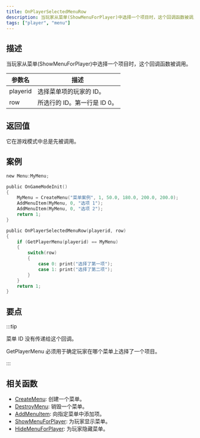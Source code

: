 ```yaml
---
title: OnPlayerSelectedMenuRow
description: 当玩家从菜单(ShowMenuForPlayer)中选择一个项目时，这个回调函数被调用。
tags: ["player", "menu"]
---
```


## 描述

当玩家从菜单(ShowMenuForPlayer)中选择一个项目时，这个回调函数被调用。

| 参数名   | 描述                         |
| -------- | ---------------------------- |
| playerid | 选择菜单项的玩家的 ID。      |
| row      | 所选行的 ID。第一行是 ID 0。 |

## 返回值

它在游戏模式中总是先被调用。

## 案例

```c
new Menu:MyMenu;

public OnGameModeInit()
{
    MyMenu = CreateMenu("菜单案例", 1, 50.0, 180.0, 200.0, 200.0);
    AddMenuItem(MyMenu, 0, "选项 1");
    AddMenuItem(MyMenu, 0, "选项 2");
    return 1;
}

public OnPlayerSelectedMenuRow(playerid, row)
{
    if (GetPlayerMenu(playerid) == MyMenu)
    {
        switch(row)
        {
            case 0: print("选择了第一项");
            case 1: print("选择了第二项");
        }
    }
    return 1;
}
```

## 要点

:::tip

菜单 ID 没有传递给这个回调。

GetPlayerMenu 必须用于确定玩家在哪个菜单上选择了一个项目。

:::

## 相关函数

- [CreateMenu](../functions/CreateMenu): 创建一个菜单。
- [DestroyMenu](../functions/DestroyMenu): 销毁一个菜单。
- [AddMenuItem](../functions/AddMenuItem): 向指定菜单中添加项。
- [ShowMenuForPlayer](../functions/ShowMenuForPlayer): 为玩家显示菜单。
- [HideMenuForPlayer](../functions/HideMenuForPlayer): 为玩家隐藏菜单。
